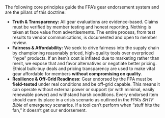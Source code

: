 The following core principles guide the FPA’s gear endorsement system and are the pillars of this doctrine:  
- **Truth & Transparency:** All gear evaluations are evidence-based. Claims must be verified by member testing and honest reporting. Nothing is taken at face value from advertisements. The entire process, from test results to vendor communications, is documented and open to member review.  
- **Fairness & Affordability:** We seek to drive fairness into the supply chain by championing reasonably priced, high-quality tools over overpriced “hype” products. If an item’s cost is inflated due to marketing rather than merit, we expose that and favor alternatives or negotiate better pricing. Ethical bulk-buy deals and pricing transparency are used to make vital gear affordable for members **without compromising on quality**.  
- **Resilience & Off-Grid Readiness:** Gear endorsed by the FPA must be **field-tested** under real conditions and be off-grid capable. This means it can operate without external power or support (or with minimal, easily renewable power) and withstand harsh conditions. Every endorsed item should earn its place in a crisis scenario as outlined in the FPA’s _SHTF Bible_ of emergency scenarios. If a tool can’t perform when “stuff hits the fan,” it doesn’t get our endorsement.